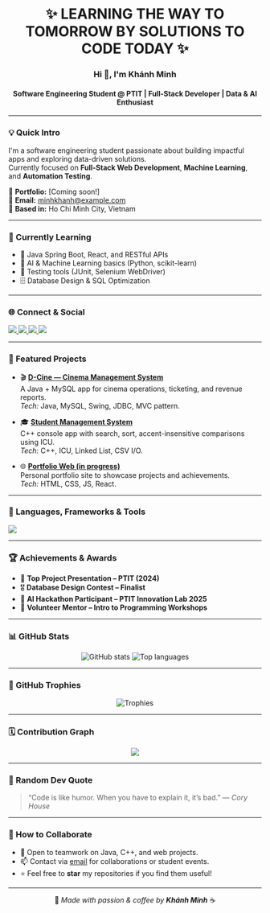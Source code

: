 <!-- HEADER -->
<h1 align="center">✨ LEARNING THE WAY TO TOMORROW BY SOLUTIONS TO CODE TODAY ✨</h1>
<h3 align="center">Hi 👋, I'm <b>Khánh Minh</b></h3>
<h4 align="center">Software Engineering Student @ PTIT | Full-Stack Developer | Data & AI Enthusiast</h4>

---

### 💡 Quick Intro
I'm a software engineering student passionate about building impactful apps and exploring data-driven solutions.  
Currently focused on **Full-Stack Web Development**, **Machine Learning**, and **Automation Testing**.

📌 **Portfolio:** [Coming soon!]  
📧 **Email:** [minhkhanh@example.com](mailto:minhkhanh@example.com)  
📍 **Based in:** Ho Chi Minh City, Vietnam  

---

### 🧠 Currently Learning
- 🌱 Java Spring Boot, React, and RESTful APIs  
- 🤖 AI & Machine Learning basics (Python, scikit-learn)  
- 🧩 Testing tools (JUnit, Selenium WebDriver)  
- 🗄️ Database Design & SQL Optimization  

---

### 🌐 Connect & Social
<p align="left">
  <a href="mailto:minhkhanh@example.com">
    <img src="https://img.shields.io/badge/Gmail-D14836?logo=gmail&logoColor=white" />
  </a>
  <a href="https://www.linkedin.com/in/minhkhanh-ptiter" target="_blank">
    <img src="https://img.shields.io/badge/LinkedIn-0077B5?logo=linkedin&logoColor=white" />
  </a>
  <a href="https://facebook.com/minhkhanh.ptit" target="_blank">
    <img src="https://img.shields.io/badge/Facebook-1877F2?logo=facebook&logoColor=white" />
  </a>
  <a href="https://github.com/minhkhanh-ptiter" target="_blank">
    <img src="https://img.shields.io/badge/GitHub-181717?logo=github&logoColor=white" />
  </a>
</p>

---

### 🚀 Featured Projects
- 🎬 **[D-Cine — Cinema Management System](https://github.com/minhkhanh-ptiter/DCineProject)**  
  A Java + MySQL app for cinema operations, ticketing, and revenue reports.  
  *Tech:* Java, MySQL, Swing, JDBC, MVC pattern.

- 🎓 **[Student Management System](https://github.com/minhkhanh-ptiter/StudentManager)**  
  C++ console app with search, sort, accent-insensitive comparisons using ICU.  
  *Tech:* C++, ICU, Linked List, CSV I/O.

- 🌐 **[Portfolio Web (in progress)](https://github.com/minhkhanh-ptiter/Portfolio)**  
  Personal portfolio site to showcase projects and achievements.  
  *Tech:* HTML, CSS, JS, React.

---

### 🧰 Languages, Frameworks & Tools
<p align="left">
  <img src="https://skillicons.dev/icons?i=java,cpp,python,html,css,js,react,spring,mysql,git,github,vscode,figma" />
</p>

---

### 🏆 Achievements & Awards
- 🥇 **Top Project Presentation – PTIT (2024)**  
- 🎖️ **Database Design Contest – Finalist**  
- 🧩 **AI Hackathon Participant – PTIT Innovation Lab 2025**  
- 💬 **Volunteer Mentor – Intro to Programming Workshops**

---

### 📊 GitHub Stats
<p align="center">
  <img src="https://github-readme-stats.vercel.app/api?username=minhkhanh-ptiter&show_icons=true&theme=radical" alt="GitHub stats" />
  <img src="https://github-readme-stats.vercel.app/api/top-langs/?username=minhkhanh-ptiter&layout=compact&theme=radical" alt="Top languages" />
</p>

---

### 🏅 GitHub Trophies
<p align="center">
  <img src="https://github-profile-trophy.vercel.app/?username=minhkhanh-ptiter&theme=onedark&no-frame=true&margin-w=10" alt="Trophies" />
</p>

---

### 🗓️ Contribution Graph
<p align="center">
  <img src="https://github-readme-activity-graph.vercel.app/graph?username=minhkhanh-ptiter&theme=react-dark" />
</p>

---

### 💬 Random Dev Quote
> “Code is like humor. When you have to explain it, it’s bad.” — *Cory House*

---

### 🤝 How to Collaborate
- 🧩 Open to teamwork on Java, C++, and web projects.  
- 📫 Contact via [email](mailto:minhkhanh@example.com) for collaborations or student events.  
- ⭐ Feel free to **star** my repositories if you find them useful!  

---

<p align="center">
  🧠 <i>Made with passion & coffee by <b>Khánh Minh</b></i> ☕
</p>
